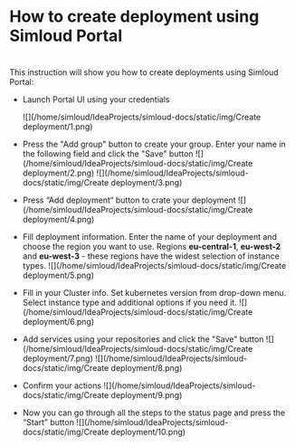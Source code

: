 # How to create deployment using Simloud Portal
# 
This instruction will show you how to create deployments using Simloud Portal:
- Launch Portal UI using your credentials

  ![](/home/simloud/IdeaProjects/simloud-docs/static/img/Create deployment/1.png)
- Press the "Add group" button to create your group. Enter your name in the following field and click the "Save" button
  ![](/home/simloud/IdeaProjects/simloud-docs/static/img/Create deployment/2.png)
  ![](/home/simloud/IdeaProjects/simloud-docs/static/img/Create deployment/3.png)
- Press “Add deployment“ button to crate your deployment
  ![](/home/simloud/IdeaProjects/simloud-docs/static/img/Create deployment/4.png)
- Fill deployment information. Enter the name of your deployment and choose the region you want to use. Regions **eu-central-1**, **eu-west-2** and **eu-west-3** - these regions have the widest selection of instance types.
  ![](/home/simloud/IdeaProjects/simloud-docs/static/img/Create deployment/5.png)
- Fill in your Cluster info. Set kubernetes version from drop-down menu. Select instance type and additional options if you need it.
  ![](/home/simloud/IdeaProjects/simloud-docs/static/img/Create deployment/6.png)
- Add services using your repositories and click the "Save" button
  ![](/home/simloud/IdeaProjects/simloud-docs/static/img/Create deployment/7.png)
  ![](/home/simloud/IdeaProjects/simloud-docs/static/img/Create deployment/8.png)
- Confirm your actions
  ![](/home/simloud/IdeaProjects/simloud-docs/static/img/Create deployment/9.png)
- Now you can go through all the steps to the status page and press the “Start” button
  ![](/home/simloud/IdeaProjects/simloud-docs/static/img/Create deployment/10.png)
 

  
#